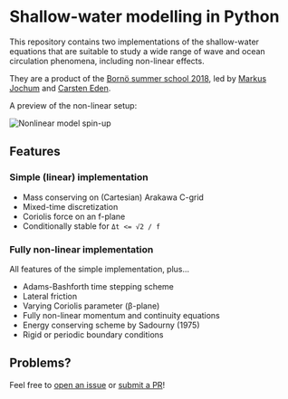 # Shallow-water modelling in Python

This repository contains two implementations of the shallow-water equations that are suitable to study a wide range of wave and ocean circulation phenomena, including non-linear effects.

They are a product of the [Bornö summer school 2018](https://nbiocean.bitbucket.io/bornoe2018b/), led by [Markus Jochum](https://www.nbi.ku.dk/english/staff/?pure=en/persons/437464) and [Carsten Eden](https://www.ifm.uni-hamburg.de/en/institute/staff/eden.html).

A preview of the non-linear setup:

![Nonlinear model spin-up](preview.gif?raw=true)

## Features

### Simple (linear) implementation

- Mass conserving on (Cartesian) Arakawa C-grid
- Mixed-time discretization
- Coriolis force on an f-plane
- Conditionally stable for `Δt <= √2 / f`

### Fully non-linear implementation

All features of the simple implementation, plus...

- Adams-Bashforth time stepping scheme
- Lateral friction
- Varying Coriolis parameter (β-plane)
- Fully non-linear momentum and continuity equations
- Energy conserving scheme by Sadourny (1975)
- Rigid or periodic boundary conditions


## Problems?

Feel free to [open an issue](https://github.com/dionhaefner/shallow-water/issues) or [submit a PR](https://github.com/dionhaefner/shallow-water/pulls)!
